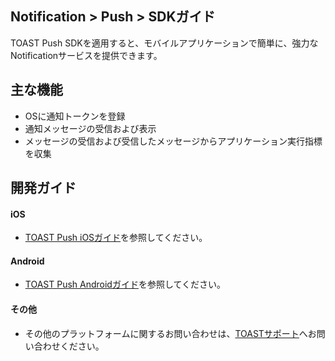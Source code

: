 ## Notification > Push > SDKガイド
TOAST Push SDKを適用すると、モバイルアプリケーションで簡単に、強力なNotificationサービスを提供できます。

## 主な機能
* OSに通知トークンを登録
* 通知メッセージの受信および表示
* メッセージの受信および受信したメッセージからアプリケーション実行指標を収集

## 開発ガイド

#### iOS
* [TOAST Push iOSガイド](http://docs.toast.com/ko/TOAST/ko/toast-sdk/push-ios/)を参照してください。

#### Android
* [TOAST Push Androidガイド](http://docs.toast.com/ko/TOAST/ko/toast-sdk/push-android/)を参照してください。


#### その他
* その他のプラットフォームに関するお問い合わせは、[TOASTサポート](https://toast.com/support/inquiry?alias=tab3_06)へお問い合わせください。
